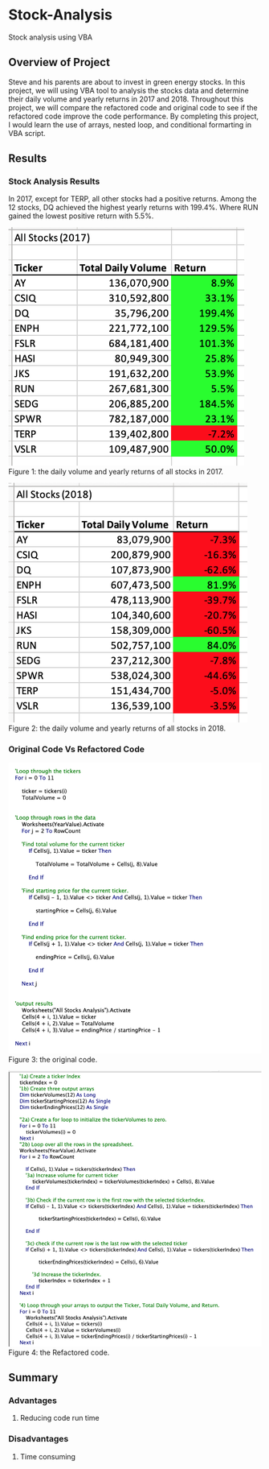 # Stock-Analysis
Stock analysis using VBA

## Overview of Project
Steve and his parents are about to invest in green energy stocks. In this project, we will using VBA tool to analysis the stocks data and determine their daily volume and yearly returns in 2017 and 2018. Throughout this project, we will compare the refactored code and original code to see if the refactored code improve the code performance. By completing this project, I would learn the use of arrays, nested loop, and conditional formarting in VBA script.

## Results
### Stock Analysis Results 
In 2017, except for TERP, all other stocks had a positive returns. Among the 12 stocks, DQ achieved the highest yearly returns with 199.4%. Where RUN gained the lowest positive return with 5.5%.

![VBA_Challenge_2017](VBA_Challenge_2017.png)\
Figure 1: the daily volume and yearly returns of all stocks in 2017.

![VBA_Challenge_2018](VBA_Challenge_2018.png)\
Figure 2: the daily volume and yearly returns of all stocks in 2018.

### Original Code Vs Refactored Code


![original_code](original_code.png)
Figure 3: the original code.

![Refactor_code](Refactor_code.png)
Figure 4: the Refactored code.


## Summary

### Advantages
1. Reducing code run time

### Disadvantages
1. Time consuming

